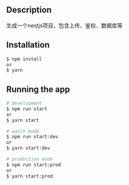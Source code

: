 ## Description
生成一个nestjs项目，包含上传、鉴权、数据库等

## Installation

```bash
$ npm install
or
$ yarn
```

## Running the app

```bash
# development
$ npm run start
or
$ yarn start

# watch mode
$ npm run start:dev
or
$ yarn start:dev

# production mode
$ npm run start:prod
or
$ yarn start:prod
```
